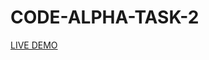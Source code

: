 # CODE-ALPHA-TASK-2<br>
[LIVE DEMO](file:///C:/Users/Maloth%20Divya/OneDrive/Desktop/CODE%20ALPHA%20TASK-2/index.html)<BR>

